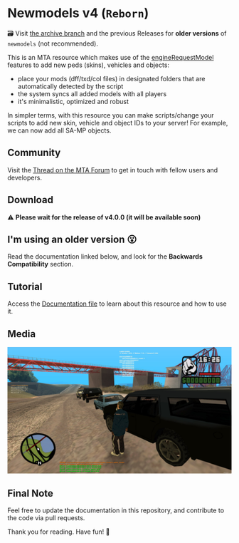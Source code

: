 # Newmodels v4 (`Reborn`)

🗃️ Visit [the archive branch](https://github.com/Fernando-A-Rocha/mta-add-models/tree/archive) and the previous Releases for **older versions** of `newmodels` (not recommended).

This is an MTA resource which makes use of the [engineRequestModel](https://wiki.multitheftauto.com/wiki/EngineRequestModel) features to add new peds (skins), vehicles and objects:

- place your mods (dff/txd/col files) in designated folders that are automatically detected by the script
- the system syncs all added models with all players
- it's minimalistic, optimized and robust

In simpler terms, with this resource you can make scripts/change your scripts to add new skin, vehicle and object IDs to your server! For example, we can now add all SA-MP objects.

## Community

Visit the [Thread on the MTA Forum](https://forum.mtasa.com/topic/133212-rel-add-new-models-library/) to get in touch with fellow users and developers.

## Download

⚠️ **Please wait for the release of v4.0.0 (it will be available soon)**
<!-- Get the [Latest Version](https://github.com/Fernando-A-Rocha/mta-add-models/releases/latest) from the **Releases** section. -->

## I'm using an older version 😮

Read the documentation linked below, and look for the **Backwards Compatibility** section.

## Tutorial

Access the [Documentation file](/.github/doc/DOCUMENTATION.md) to learn about this resource and how to use it.

## Media

![Screenshot 1](/.github/img/ss1.jpg)

## Final Note

Feel free to update the documentation in this repository, and contribute to the code via pull requests.

Thank you for reading. Have fun! 🎉
